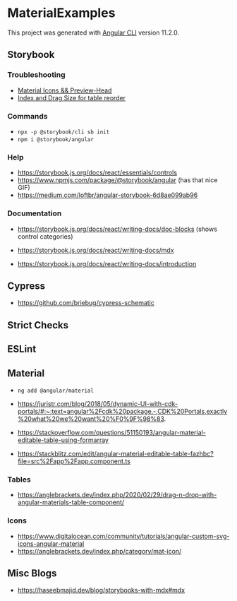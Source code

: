 # MaterialExamples

This project was generated with [Angular CLI](https://github.com/angular/angular-cli) version 11.2.0.

## Storybook

### Troubleshooting

- [Material Icons && Preview-Head](https://github.com/storybookjs/storybook/issues/6851)
- [Index and Drag Size for table reorder](https://github.com/angular/components/issues/13770)

### Commands

- `npx -p @storybook/cli sb init`
- `npm i @storybook/angular`

### Help

- https://storybook.js.org/docs/react/essentials/controls
- https://www.npmjs.com/package/@storybook/angular (has that nice GIF)
- https://medium.com/loftbr/angular-storybook-6d8ae099ab96

### Documentation

- https://storybook.js.org/docs/react/writing-docs/doc-blocks (shows control categories)

- https://storybook.js.org/docs/react/writing-docs/mdx

- https://storybook.js.org/docs/react/writing-docs/introduction

## Cypress

- https://github.com/briebug/cypress-schematic

## Strict Checks

## ESLint

## Material

- `ng add @angular/material`

- https://juristr.com/blog/2018/05/dynamic-UI-with-cdk-portals/#:~:text=angular%2Fcdk%20package.-,CDK%20Portals,exactly%20what%20we%20want%20%F0%9F%98%83.

- https://stackoverflow.com/questions/51150193/angular-material-editable-table-using-formarray
- https://stackblitz.com/edit/angular-material-editable-table-fazhbc?file=src%2Fapp%2Fapp.component.ts

### Tables

- https://anglebrackets.dev/index.php/2020/02/29/drag-n-drop-with-angular-materials-table-component/

### Icons

- https://www.digitalocean.com/community/tutorials/angular-custom-svg-icons-angular-material
- https://anglebrackets.dev/index.php/category/mat-icon/

## Misc Blogs

- https://haseebmajid.dev/blog/storybooks-with-mdx#mdx
